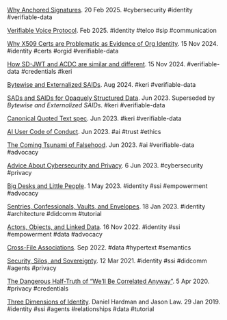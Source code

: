 [Why Anchored Signatures](was.md). 20 Feb 2025. <span class="hash">#cybersecurity #identity #verifiable-data</span>

[Verifiable Voice Protocol](https://dhh1128.github.io/vvp/draft-hardman-verifiable-voice-protocol.html). Feb 2025. <span class="hash">#identity #telco #sip #communication</span>

[Why X509 Certs are Problematic as Evidence of Org Identity](x509-prob.md). 15 Nov 2024. <span class="hash">#identity #certs #orgid #verifiable-data</span>

[How SD-JWT and ACDC are similar and different](sdjwt-acdc.md). 15 Nov 2024. <span class="hash">#verifiable-data #credentials #keri</span>

[Bytewise and Externalized SAIDs](bes.pdf). Aug 2024. <span class="hash">#keri #verifiable-data</span>

[SADs and SAIDs for Opaquely Structured Data](ssosd.pdf). Jun 2023. Superseded by <cite>Bytewise and Externalized SAIDs</cite>. <span class="hash">#keri #verifiable-data</span>

[Canonical Quoted Text spec](https://dhh1128.github.io/canonical-quoted-text). Jun 2023. <span class="hash">#keri #verifiable-data</span>

[AI User Code of Conduct](ai-coca.md). Jun 2023. <span class="hash">#ai #trust #ethics</span>

[The Coming Tsunami of Falsehood](ctf.pdf). Jun 2023. <span class="hash">#ai #verifiable-data #advocacy</span>

[Advice About Cybersecurity and Privacy](acp.md). 6 Jun 2023. <span class="hash">#cybersecurity #privacy</span>

[Big Desks and Little People](bdlp.md). 1 May 2023. <span class="hash">#identity #ssi #empowerment #advocacy</span>

[Sentries, Confessionals, Vaults, and Envelopes](svce.md). 18 Jan 2023. <span class="hash">#identity #architecture #didcomm #tutorial</span>

[Actors, Objects, and Linked Data](aold.md). 16 Nov 2022. <span class="hash">#identity #ssi #empowerment #data #advocacy</span>

[Cross-File Associations](https://dhh1128.github.io/cfa). Sep 2022. <span class="hash">#data #hypertext #semantics</span>

[Security, Silos, and Sovereignty](sss.md). 12 Mar 2021. <span class="hash">#identity #ssi #didcomm #agents #privacy</span> 

[The Dangerous Half-Truth of “We’ll Be Correlated Anyway”](wbca.md). 5 Apr 2020. <span class="hash">#privacy #credentials</span> 

[Three Dimensions of Identity](3dim.md). Daniel Hardman and Jason Law. 29 Jan 2019. <span class="hash">#identity #ssi #agents #relationships #data #tutorial</span>
